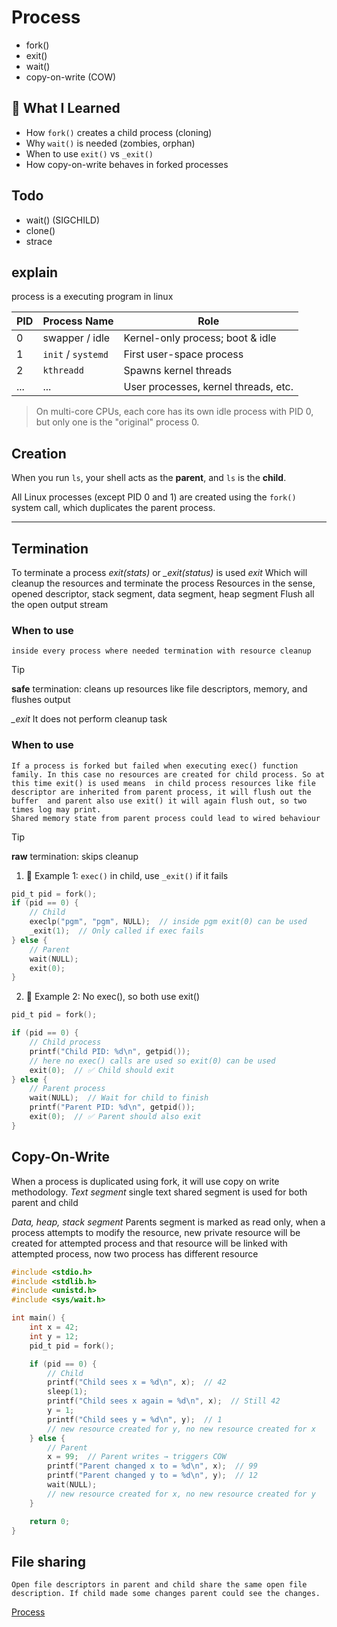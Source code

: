 # Process 
* fork()
* exit()
* wait()
* copy-on-write (COW)

## 🧠 What I Learned
- How `fork()` creates a child process (cloning)
- Why `wait()` is needed (zombies, orphan)
- When to use `exit()` vs `_exit()`
- How copy-on-write behaves in forked processes

## Todo
* wait() (SIGCHILD)
* clone()
* strace

## explain

process is a executing program in linux

| PID | Process Name       | Role                                 |
| --- | ------------------ | ------------------------------------ |
| 0   | swapper / idle     | Kernel-only process; boot & idle     |
| 1   | `init` / `systemd` | First user-space process             |
| 2   | `kthreadd`         | Spawns kernel threads                |
| ... | ...                | User processes, kernel threads, etc. |


> On multi-core CPUs, each core has its own idle process with PID 0, but only one is the "original" process 0.


## Creation
When you run `ls`, your shell acts as the **parent**, and `ls` is the **child**.

All Linux processes (except PID 0 and 1) are created using the `fork()` system call, which duplicates the parent process.

---

## Termination
To terminate a process *exit(stats)* or *_exit(status)* is used
*exit*
	Which will cleanup the resources and terminate the process
	Resources in the sense, opened descriptor, stack segment, data segment, heap segment
	Flush all the open output stream
	
### When to use 
	inside every process where needed termination with resource cleanup

>[!TIP]  
>**safe** termination: cleans up resources like file descriptors, memory, and flushes output

*_exit*
	It does not perform cleanup task

### When to use
	If a process is forked but failed when executing exec() function family. In this case no resources are created for child process. So at this time exit() is used means  in child process resources like file descriptor are inherited from parent process, it will flush out the buffer  and parent also use exit() it will again flush out, so two times log may print.
	Shared memory state from parent process could lead to wired behaviour

>[!TIP]  
>**raw** termination: skips cleanup

1. 🧪 Example 1: `exec()` in child, use `_exit()` if it fails
```c
pid_t pid = fork();
if (pid == 0) {
    // Child
    execlp("pgm", "pgm", NULL);  // inside pgm exit(0) can be used 
    _exit(1);  // Only called if exec fails
} else {
    // Parent
    wait(NULL);
    exit(0);
}
```
2. 🧪 Example 2: No exec(), so both use exit()
```c
pid_t pid = fork();

if (pid == 0) {
	// Child process
	printf("Child PID: %d\n", getpid());
	// here no exec() calls are used so exit(0) can be used
	exit(0);  // ✅ Child should exit
} else {
	// Parent process
	wait(NULL);  // Wait for child to finish
	printf("Parent PID: %d\n", getpid());
	exit(0);  // ✅ Parent should also exit
}
```


## Copy-On-Write

When a process is duplicated using fork, it will use copy on write methodology. 
*Text segment*
	single text shared segment is used for both parent and child

*Data, heap, stack segment*
	Parents segment is marked as read only, when a process attempts to modify the resource, new private resource will be created for attempted process and that resource will be linked with attempted process, now two process has different resource

```c
#include <stdio.h>
#include <stdlib.h>
#include <unistd.h>
#include <sys/wait.h>

int main() {
    int x = 42;
    int y = 12;
    pid_t pid = fork();

    if (pid == 0) {
        // Child
        printf("Child sees x = %d\n", x);  // 42
        sleep(1);
        printf("Child sees x again = %d\n", x);  // Still 42
        y = 1;
        printf("Child sees y = %d\n", y);  // 1
        // new resource created for y, no new resource created for x
    } else {
        // Parent
        x = 99;  // Parent writes → triggers COW
        printf("Parent changed x to = %d\n", x);  // 99
        printf("Parent changed y to = %d\n", y);  // 12
        wait(NULL);
        // new resource created for x, no new resource created for y
    }

    return 0;
}

```

## File sharing
    Open file descriptors in parent and child share the same open file description. If child made some changes parent could see the changes.


[Process](./Process.c) 